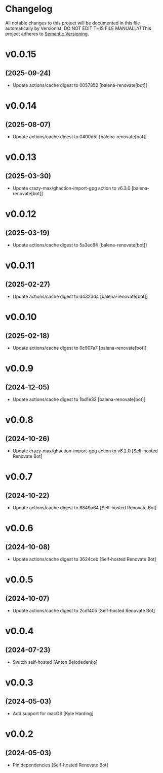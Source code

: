 # Changelog

All notable changes to this project will be documented in this file
automatically by Versionist. DO NOT EDIT THIS FILE MANUALLY!
This project adheres to [Semantic Versioning](http://semver.org/).

# v0.0.15
## (2025-09-24)

* Update actions/cache digest to 0057852 [balena-renovate[bot]]

# v0.0.14
## (2025-08-07)

* Update actions/cache digest to 0400d5f [balena-renovate[bot]]

# v0.0.13
## (2025-03-30)

* Update crazy-max/ghaction-import-gpg action to v6.3.0 [balena-renovate[bot]]

# v0.0.12
## (2025-03-19)

* Update actions/cache digest to 5a3ec84 [balena-renovate[bot]]

# v0.0.11
## (2025-02-27)

* Update actions/cache digest to d4323d4 [balena-renovate[bot]]

# v0.0.10
## (2025-02-18)

* Update actions/cache digest to 0c907a7 [balena-renovate[bot]]

# v0.0.9
## (2024-12-05)

* Update actions/cache digest to 1bd1e32 [balena-renovate[bot]]

# v0.0.8
## (2024-10-26)

* Update crazy-max/ghaction-import-gpg action to v6.2.0 [Self-hosted Renovate Bot]

# v0.0.7
## (2024-10-22)

* Update actions/cache digest to 6849a64 [Self-hosted Renovate Bot]

# v0.0.6
## (2024-10-08)

* Update actions/cache digest to 3624ceb [Self-hosted Renovate Bot]

# v0.0.5
## (2024-10-07)

* Update actions/cache digest to 2cdf405 [Self-hosted Renovate Bot]

# v0.0.4
## (2024-07-23)

* Switch self-hosted [Anton Belodedenko]

# v0.0.3
## (2024-05-03)

* Add support for macOS [Kyle Harding]

# v0.0.2
## (2024-05-03)

* Pin dependencies [Self-hosted Renovate Bot]
